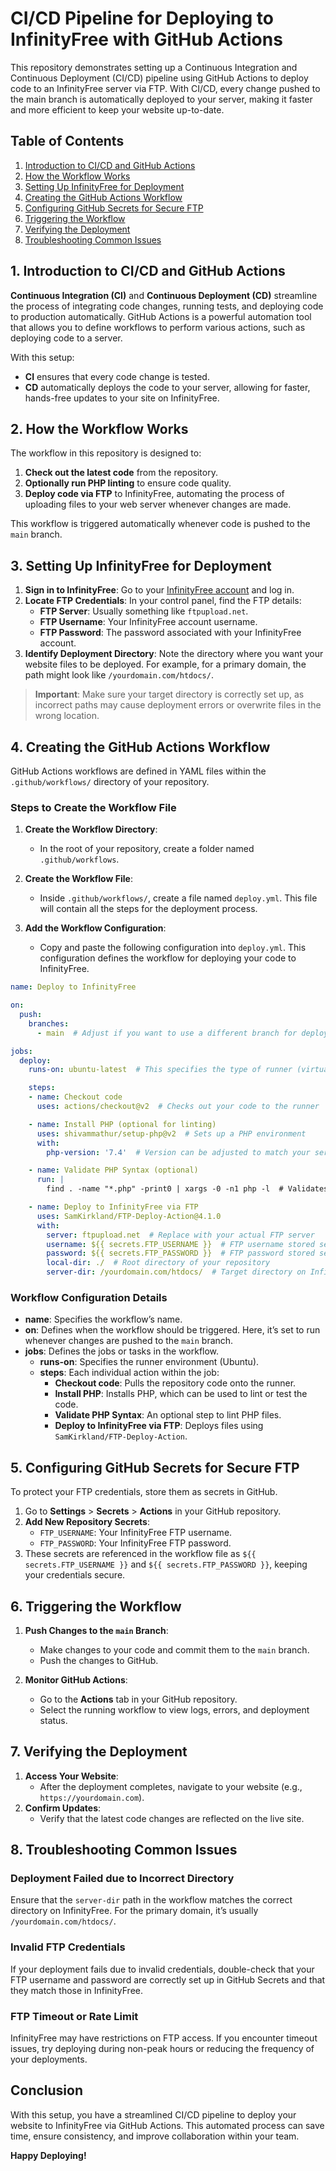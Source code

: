 

# CI/CD Pipeline for Deploying to InfinityFree with GitHub Actions

This repository demonstrates setting up a Continuous Integration and Continuous Deployment (CI/CD) pipeline using GitHub Actions to deploy code to an InfinityFree server via FTP. With CI/CD, every change pushed to the main branch is automatically deployed to your server, making it faster and more efficient to keep your website up-to-date.

## Table of Contents
1. [Introduction to CI/CD and GitHub Actions](#introduction-to-cicd-and-github-actions)
2. [How the Workflow Works](#how-the-workflow-works)
3. [Setting Up InfinityFree for Deployment](#setting-up-infinityfree-for-deployment)
4. [Creating the GitHub Actions Workflow](#creating-the-github-actions-workflow)
5. [Configuring GitHub Secrets for Secure FTP](#configuring-github-secrets-for-secure-ftp)
6. [Triggering the Workflow](#triggering-the-workflow)
7. [Verifying the Deployment](#verifying-the-deployment)
8. [Troubleshooting Common Issues](#troubleshooting-common-issues)



## 1. Introduction to CI/CD and GitHub Actions

**Continuous Integration (CI)** and **Continuous Deployment (CD)** streamline the process of integrating code changes, running tests, and deploying code to production automatically. GitHub Actions is a powerful automation tool that allows you to define workflows to perform various actions, such as deploying code to a server.

With this setup:
- **CI** ensures that every code change is tested.
- **CD** automatically deploys the code to your server, allowing for faster, hands-free updates to your site on InfinityFree.



## 2. How the Workflow Works

The workflow in this repository is designed to:
1. **Check out the latest code** from the repository.
2. **Optionally run PHP linting** to ensure code quality.
3. **Deploy code via FTP** to InfinityFree, automating the process of uploading files to your web server whenever changes are made.

This workflow is triggered automatically whenever code is pushed to the `main` branch.



## 3. Setting Up InfinityFree for Deployment

1. **Sign in to InfinityFree**: Go to your [InfinityFree account](https://infinityfree.net) and log in.
2. **Locate FTP Credentials**: In your control panel, find the FTP details:
   - **FTP Server**: Usually something like `ftpupload.net`.
   - **FTP Username**: Your InfinityFree account username.
   - **FTP Password**: The password associated with your InfinityFree account.
3. **Identify Deployment Directory**: Note the directory where you want your website files to be deployed. For example, for a primary domain, the path might look like `/yourdomain.com/htdocs/`.

> **Important**: Make sure your target directory is correctly set up, as incorrect paths may cause deployment errors or overwrite files in the wrong location.


## 4. Creating the GitHub Actions Workflow

GitHub Actions workflows are defined in YAML files within the `.github/workflows/` directory of your repository.

### Steps to Create the Workflow File

1. **Create the Workflow Directory**:
   - In the root of your repository, create a folder named `.github/workflows`.

2. **Create the Workflow File**:
   - Inside `.github/workflows/`, create a file named `deploy.yml`. This file will contain all the steps for the deployment process.

3. **Add the Workflow Configuration**:
   - Copy and paste the following configuration into `deploy.yml`. This configuration defines the workflow for deploying your code to InfinityFree.

```yaml
name: Deploy to InfinityFree

on:
  push:
    branches:
      - main  # Adjust if you want to use a different branch for deployment

jobs:
  deploy:
    runs-on: ubuntu-latest  # This specifies the type of runner (virtual machine) to use

    steps:
    - name: Checkout code
      uses: actions/checkout@v2  # Checks out your code to the runner

    - name: Install PHP (optional for linting)
      uses: shivammathur/setup-php@v2  # Sets up a PHP environment
      with:
        php-version: '7.4'  # Version can be adjusted to match your server

    - name: Validate PHP Syntax (optional)
      run: |
        find . -name "*.php" -print0 | xargs -0 -n1 php -l  # Validates PHP syntax

    - name: Deploy to InfinityFree via FTP
      uses: SamKirkland/FTP-Deploy-Action@4.1.0
      with:
        server: ftpupload.net  # Replace with your actual FTP server
        username: ${{ secrets.FTP_USERNAME }}  # FTP username stored securely
        password: ${{ secrets.FTP_PASSWORD }}  # FTP password stored securely
        local-dir: ./  # Root directory of your repository
        server-dir: /yourdomain.com/htdocs/  # Target directory on InfinityFree
```

### Workflow Configuration Details

- **name**: Specifies the workflow’s name.
- **on**: Defines when the workflow should be triggered. Here, it’s set to run whenever changes are pushed to the `main` branch.
- **jobs**: Defines the jobs or tasks in the workflow.
  - **runs-on**: Specifies the runner environment (Ubuntu).
  - **steps**: Each individual action within the job:
    - **Checkout code**: Pulls the repository code onto the runner.
    - **Install PHP**: Installs PHP, which can be used to lint or test the code.
    - **Validate PHP Syntax**: An optional step to lint PHP files.
    - **Deploy to InfinityFree via FTP**: Deploys files using `SamKirkland/FTP-Deploy-Action`.


## 5. Configuring GitHub Secrets for Secure FTP

To protect your FTP credentials, store them as secrets in GitHub.

1. Go to **Settings** > **Secrets** > **Actions** in your GitHub repository.
2. **Add New Repository Secrets**:
   - `FTP_USERNAME`: Your InfinityFree FTP username.
   - `FTP_PASSWORD`: Your InfinityFree FTP password.
3. These secrets are referenced in the workflow file as `${{ secrets.FTP_USERNAME }}` and `${{ secrets.FTP_PASSWORD }}`, keeping your credentials secure.



## 6. Triggering the Workflow

1. **Push Changes to the `main` Branch**:
   - Make changes to your code and commit them to the `main` branch.
   - Push the changes to GitHub.

2. **Monitor GitHub Actions**:
   - Go to the **Actions** tab in your GitHub repository.
   - Select the running workflow to view logs, errors, and deployment status.



## 7. Verifying the Deployment

1. **Access Your Website**:
   - After the deployment completes, navigate to your website (e.g., `https://yourdomain.com`).
2. **Confirm Updates**:
   - Verify that the latest code changes are reflected on the live site.



## 8. Troubleshooting Common Issues

### Deployment Failed due to Incorrect Directory

Ensure that the `server-dir` path in the workflow matches the correct directory on InfinityFree. For the primary domain, it’s usually `/yourdomain.com/htdocs/`.

### Invalid FTP Credentials

If your deployment fails due to invalid credentials, double-check that your FTP username and password are correctly set up in GitHub Secrets and that they match those in InfinityFree.

### FTP Timeout or Rate Limit

InfinityFree may have restrictions on FTP access. If you encounter timeout issues, try deploying during non-peak hours or reducing the frequency of your deployments.



## Conclusion

With this setup, you have a streamlined CI/CD pipeline to deploy your website to InfinityFree via GitHub Actions. This automated process can save time, ensure consistency, and improve collaboration within your team.

**Happy Deploying!**